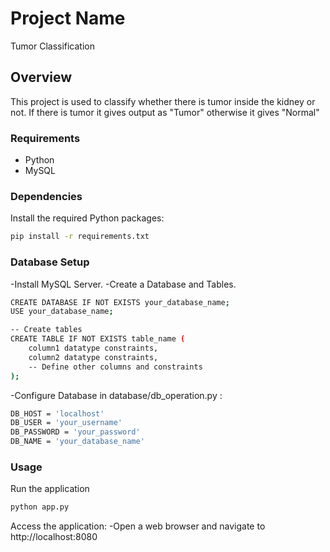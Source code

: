 # Project Name
Tumor Classification

## Overview

This project is used to classify whether there is tumor inside the kidney or not. If there is tumor it gives output as "Tumor" otherwise it gives "Normal"

### Requirements

- Python 
- MySQL 

### Dependencies

Install the required Python packages:

```bash
pip install -r requirements.txt
```

### Database Setup
 -Install MySQL Server.
 -Create a Database and Tables.

```bash
CREATE DATABASE IF NOT EXISTS your_database_name;
USE your_database_name;

-- Create tables
CREATE TABLE IF NOT EXISTS table_name (
    column1 datatype constraints,
    column2 datatype constraints,
    -- Define other columns and constraints
);
```
-Configure Database in database/db_operation.py :
```bash
DB_HOST = 'localhost'
DB_USER = 'your_username'
DB_PASSWORD = 'your_password'
DB_NAME = 'your_database_name'
```
### Usage
Run the application
```bash
python app.py
```

Access the application:
 -Open a web browser and navigate to http://localhost:8080




